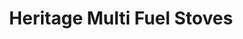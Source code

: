 ---
title: "Heritage Multi Fuel Stoves"
url: /ballincollig/heritage-multi-fuel-stoves/
shop: Kamine & Öfen
---
